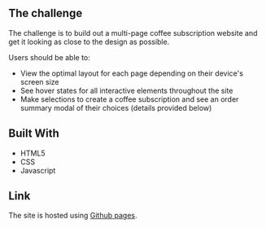 ## The challenge

The challenge is to build out a multi-page coffee subscription website and get it looking as close to the design as possible.

Users should be able to:

- View the optimal layout for each page depending on their device's screen size
- See hover states for all interactive elements throughout the site
- Make selections to create a coffee subscription and see an order summary modal of their choices (details provided below)

## Built With

- HTML5
- CSS
- Javascript

## Link
The site is hosted using [Github pages](https://etibbs.github.io/coffeeroasters/).